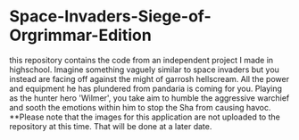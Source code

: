 # Space-Invaders-Siege-of-Orgrimmar-Edition
this repository contains the code from an independent project I made in highschool.  Imagine something vaguely similar to space invaders but you instead are facing off against the might of garrosh hellscream.  All the power and equipment he has plundered from pandaria is coming for you.  Playing as the hunter hero 'Wilmer', you take aim to humble the aggressive warchief and sooth the emotions within him to stop the Sha from causing havoc.  **Please note that the images for this application are not uploaded to the repository at this time.  That will be done at a later date.
